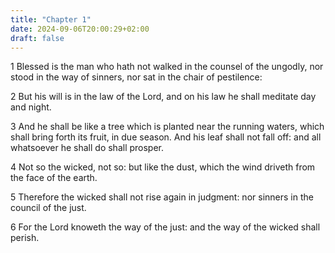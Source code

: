 ```yaml
---
title: "Chapter 1"
date: 2024-09-06T20:00:29+02:00
draft: false
---
```



1 Blessed is the man who hath not walked in the counsel of the ungodly, nor stood in the way of sinners, nor sat in the chair of pestilence:

2 But his will is in the law of the Lord, and on his law he shall meditate day and night.

3 And he shall be like a tree which is planted near the running waters, which shall bring forth its fruit, in due season. And his leaf shall not fall off: and all whatsoever he shall do shall prosper.

4 Not so the wicked, not so: but like the dust, which the wind driveth from the face of the earth.

5 Therefore the wicked shall not rise again in judgment: nor sinners in the council of the just.

6 For the Lord knoweth the way of the just: and the way of the wicked shall perish.

